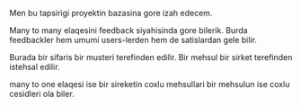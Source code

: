 Men bu tapsirigi proyektin bazasina gore izah edecem.

Many to many elaqesini feedback siyahisinda gore bilerik.
Burda feedbackler hem umumi users-lerden hem de satislardan gele bilir.

Burada bir sifaris bir musteri terefinden edilir. Bir mehsul bir sirket
terefinden istehsal edilir.

many to one elaqesi ise bir sireketin coxlu mehsullari 
bir mehsulun ise coxlu cesidleri ola biler.
